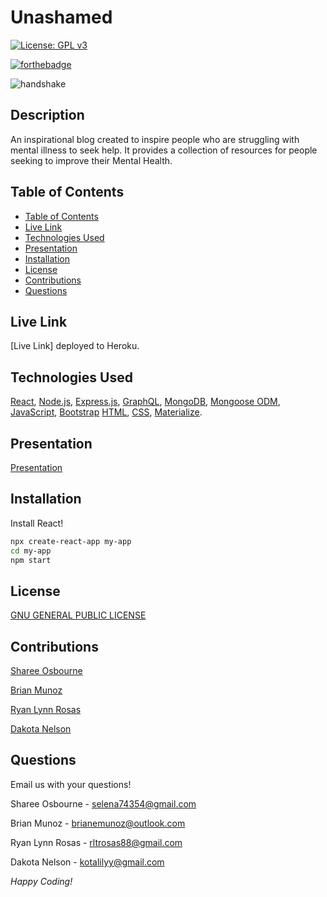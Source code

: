 # Unashamed

[![License: GPL v3](https://img.shields.io/badge/License-GPLv3-blue.svg)](https://www.gnu.org/licenses/gpl-3.0)

[![forthebadge](https://forthebadge.com/images/badges/built-with-love.svg)](https://forthebadge.com)

![handshake](https://user-images.githubusercontent.com/77229281/126027509-98be26ec-e3ac-4cab-8575-4c39b9910030.png)


## Description

An inspirational blog created to inspire people who are struggling with mental illness to seek help. It provides a collection of resources for people seeking to improve their Mental Health.

## Table of Contents

  - [Table of Contents](#table-of-contents)
  - [Live Link](#live-link)
  - [Technologies Used](#technologies-used)
  - [Presentation](#presentation)
  - [Installation](#installation)
  - [License](#license)
  - [Contributions](#contributions)
  - [Questions](#questions)

## Live Link

[Live Link] deployed to Heroku.

## Technologies Used

[React](https://reactjs.org/), [Node.js](https://nodejs.org/en/), [Express.js](https://expressjs.com/), [GraphQL](https://graphql.org/), [MongoDB](https://www.mongodb.com/), [Mongoose ODM](https://mongoosejs.com/), [JavaScript](https://www.javascript.com/), [Bootstrap](https://getbootstrap.com/) [HTML](https://www.w3schools.com/html/), [CSS](https://www.w3schools.com/css/), [Materialize](https://materializecss.com/).

## Presentation

[Presentation](https://docs.google.com/presentation/d/1dk8mYts0dUHOkhnKTmkXE_HKpDe0P1lLNDQyOzpWKQ0/edit?usp=sharing)

## Installation

Install React! 

```bash
npx create-react-app my-app
cd my-app 
npm start
```

## License

[GNU GENERAL PUBLIC LICENSE](https://www.gnu.org/licenses/gpl-3.0.en.html)

## Contributions

[Sharee Osbourne](https://github.com/ShareeO)

[Brian Munoz](https://github.com/BMunoz87)

[Ryan Lynn Rosas](https://github.com/rltrosas88)

[Dakota Nelson](https://github.com/kotalilyy)

## Questions

Email us with your questions! 

Sharee Osbourne - selena74354@gmail.com 

Brian Munoz - brianemunoz@outlook.com

Ryan Lynn Rosas - rltrosas88@gmail.com

Dakota Nelson - kotalilyy@gmail.com

_Happy Coding!_

